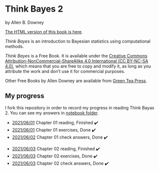 # Think Bayes 2

by Allen B. Downey

[The HTML version of this book is here](http://allendowney.github.io/ThinkBayes2).

*Think Bayes* is an introduction to Bayesian statistics using computational methods.  

*Think Bayes* is a Free Book. It is available under the [Creative Commons Attribution-NonCommercial-ShareAlike 4.0 International (CC BY-NC-SA 4.0)](https://creativecommons.org/licenses/by-nc-sa/4.0/), which means that you are free to copy and modify it, as long as you attribute the work and don’t use it for commercial purposes.

Other Free Books by Allen Downey are available from [Green Tea Press](https://greenteapress.com/wp/).

## My progress
I fork this repository in order to record my progress in reading Think Bayas 2. You can see my answers in [notebook folder](notebooks).

- [2021/06/01](https://github.com/anvaari/ThinkBayes2/commit/0c95085797b50c9aecff0bf86232875e8ee8dd53) Chapter 01 reading, Finished ✔️
- [2021/06/01](https://github.com/anvaari/ThinkBayes2/commit/0c95085797b50c9aecff0bf86232875e8ee8dd53) Chapter 01 exercises, Done ✔️
- [2021/06/02](https://github.com/anvaari/ThinkBayes2/commit/fab457c083ae0dbe8c77401e318156b5319db545) Chapter 01 check answers, Done ✔️

* [2021/06/03](https://github.com/anvaari/ThinkBayes2/commit/604e637d02a3063fa1eda82202acb62459928022) Chapter 02 reading, Finished ✔️
* [2021/06/03](https://github.com/anvaari/ThinkBayes2/commit/604e637d02a3063fa1eda82202acb62459928022) Chapter 02 exercises, Done ✔️
* [2021/06/03](https://github.com/anvaari/ThinkBayes2/commit/65d7bbcf81163f92621e4a40072cf2378835271b) Chapter 02 check answers, Done ✔️
